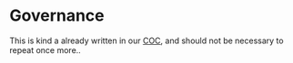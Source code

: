 # Governance

This is kind a already written in our [COC][COC], and should not be necessary
to repeat once more..

[COC]: https://kb.mypdns.org/articles/MTX-A-8/CODE-OF-CONDUCT "Contributor Covenant Code of Conduct"

[WG]: https://kb.mypdns.org/articles/OMS-A-4 "Writing guide"

[//]: # (A GOVERNANCE file lets people know about how your project is governed.)

[//]: # (For example, it might discuss project roles and how decisions are made.)
